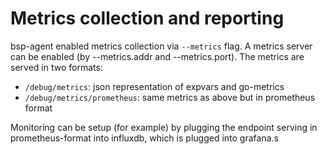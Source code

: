 # Metrics collection and reporting

bsp-agent enabled metrics collection via `--metrics` flag. A metrics server can be enabled (by --metrics.addr and --metrics.port). The metrics are served in two formats:
- `/debug/metrics`: json representation of expvars and go-metrics
- `/debug/metrics/prometheus`: same metrics as above but in prometheus format


Monitoring can be setup (for example) by plugging the endpoint serving in prometheus-format into influxdb, which is plugged into grafana.s